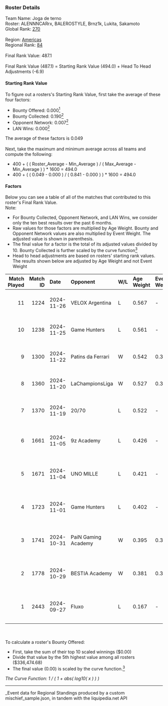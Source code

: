 ### Roster Details<br />
Team Name: Joga de terno<br />
Roster: ALENNNCARrx, BALEROSTYLE, Brnz1k, Lukita, Sakamoto<br />
Global Rank: [270](../../standings_global_2025_03_01.md)<br />
<br />
Region: [Americas]( ../../standings_americas_2025_03_01.md)<br />
Regional Rank: [84]( ../../standings_americas_2025_03_01.md)<br />
<br />
Final Rank Value:  487.1<br />
<br />
Final Rank Value (487.1) = Starting Rank Value (494.0) + Head To Head Adjustments (-6.9)<br />

#### Starting Rank Value<br />
To figure out a rosters's Starting Rank Value, first take the average of these four factors:<br />
- Bounty Offered: 0.000[<sup>1</sup>](#table2)
- Bounty Collected: 0.190[<sup>2</sup>](#table1)
- Opponent Network: 0.007[<sup>2</sup>](#table1)
- LAN Wins: 0.000[<sup>2</sup>](#table1)

The average of these factors is 0.049<br />
<br />
Next, take the maximum and minimum average across all teams and compute the following:<br />
- 400 + ( ( Roster_Average - Min_Average ) / ( Max_Average - Min_Average ) ) * 1600 = 494.0
- 400 + ( ( 0.049 - 0.000 ) / ( 0.841 - 0.000 ) ) * 1600 = 494.0


#### Factors<br />
Below you can see a table of all of the matches that contributed to this roster's Final Rank Value.<br />
Note:<br />

- For Bounty Collected, Opponent Network, and LAN Wins, we consider only the ten best results over the past 6 months.
- Raw values for those factors are multiplied by Age Weight. Bounty and Opponent Network values are also multiplied by Event Weight. The adjusted value is shown in parenthesis.
- The final value for a factor is the total of its adjusted values divided by 10. Bounty Collected is further scaled by the curve function[<sup>3</sup>](#curveFunction)
- Head to head adjustments are based on rosters' starting rank values. The results shown below are adjusted by Age Weight and not Event Weight
<span id="table1"></span><br />


| Match Played | Match ID | Date       | Opponent            | W/L | Age Weight | Event Weight | Bounty Collected | Opponent Network | LAN Wins  | H2H Adj. | Roster                                             |
| -: | -: | :- | :- | :- | :- | :- | :- | :- | :- | -: | :- |
|           11 |     1224 | 2024-11-26 | VELOX Argentina     | L   | 0.567      | -            | -                | -                | -         |    -8.45 | ALENNNCARrx, BALEROSTYLE, Brnz1k, Lukita, Sakamoto |
|           10 |     1238 | 2024-11-25 | Game Hunters        | L   | 0.561      | -            | -                | -                | -         |    -8.73 | ALENNNCARrx, BALEROSTYLE, Brnz1k, Lukita, Sakamoto |
|            9 |     1300 | 2024-11-22 | Patins da Ferrari   | W   | 0.542      | 0.371        | 0.000 (0.000)    | 0.115 (0.023)    | 0 (0.000) |     8.71 | ALENNNCARrx, BALEROSTYLE, Brnz1k, Lukita, Sakamoto |
|            8 |     1360 | 2024-11-20 | LaChampionsLiga     | W   | 0.527      | 0.371        | 0.003 (0.001)    | 0.199 (0.039)    | 0 (0.000) |    11.12 | ALENNNCARrx, BALEROSTYLE, Brnz1k, Lukita, Sakamoto |
|            7 |     1370 | 2024-11-19 | 20/70               | L   | 0.522      | -            | -                | -                | -         |    -5.37 | ALENNNCARrx, BALEROSTYLE, Brnz1k, Lukita, Sakamoto |
|            6 |     1661 | 2024-11-05 | 9z Academy          | L   | 0.426      | -            | -                | -                | -         |    -6.08 | Brnz1k, lealziNho, Lukita, Sakamoto, swarmyzz      |
|            5 |     1671 | 2024-11-04 | UNO MILLE           | L   | 0.421      | -            | -                | -                | -         |    -3.07 | Brnz1k, lealziNho, Lukita, Sakamoto, swarmyzz      |
|            4 |     1723 | 2024-11-01 | Game Hunters        | L   | 0.402      | -            | -                | -                | -         |    -3.72 | Brnz1k, lealziNho, Lukita, Sakamoto, swarmyzz      |
|            3 |     1741 | 2024-10-31 | PaiN Gaming Academy | W   | 0.395      | 0.371        | 0.000 (0.000)    | 0.088 (0.013)    | 0 (0.000) |     4.65 | Brnz1k, lealziNho, Lukita, Sakamoto, swarmyzz      |
|            2 |     1778 | 2024-10-29 | BESTIA Academy      | W   | 0.381      | 0.371        | 0.000 (0.000)    | 0.000 (0.000)    | 0 (0.000) |     4.43 | Brnz1k, lealziNho, Lukita, Sakamoto, swarmyzz      |
|            1 |     2443 | 2024-09-27 | Fluxo               | L   | 0.167      | -            | -                | -                | -         |    -0.35 | Brnz1k, lealziNho, Lukita, Sakamoto, swarmyzz      |

<br />
<span id="table2"></span><br />
To calculate a roster's Bounty Offered:<br />

- First, take the sum of their top 10 scaled winnings ($0.00)
- Divide that value by the 5th highest value among all rosters ($336,474.68)
- The final value (0.00) is scaled by the curve function.[<sup>3</sup>](#curveFunction)

<span id="curveFunction"></span>_The Curve Function: 1 / ( 1 + abs( log10( x ) ) )_<br />

---
_Event data for Regional Standings produced by a custom mischief_sample.json, in tandem with the liquipedia.net API<br />
